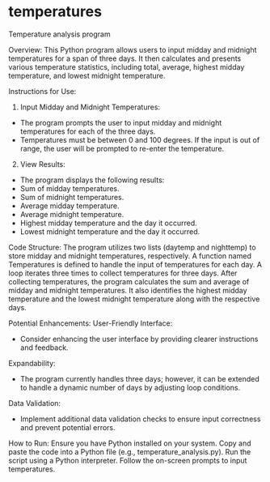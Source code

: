 # temperatures
Temperature analysis program

Overview:
This Python program allows users to input midday and midnight temperatures for a span of three days. It then calculates and presents various temperature statistics, including total, average, highest midday temperature, and lowest midnight temperature.

Instructions for Use:
1) Input Midday and Midnight Temperatures:
- The program prompts the user to input midday and midnight temperatures for each of the three days.
- Temperatures must be between 0 and 100 degrees. If the input is out of range, the user will be prompted to re-enter the temperature.
2) View Results:
- The program displays the following results:
- Sum of midday temperatures.
- Sum of midnight temperatures.
- Average midday temperature.
- Average midnight temperature.
- Highest midday temperature and the day it occurred.
- Lowest midnight temperature and the day it occurred.

Code Structure:
The program utilizes two lists (daytemp and nighttemp) to store midday and midnight temperatures, respectively.
A function named Temperatures is defined to handle the input of temperatures for each day.
A loop iterates three times to collect temperatures for three days.
After collecting temperatures, the program calculates the sum and average of midday and midnight temperatures.
It also identifies the highest midday temperature and the lowest midnight temperature along with the respective days.

Potential Enhancements:
User-Friendly Interface:
- Consider enhancing the user interface by providing clearer instructions and feedback.
  
Expandability:
- The program currently handles three days; however, it can be extended to handle a dynamic number of days by adjusting loop conditions.

Data Validation:
- Implement additional data validation checks to ensure input correctness and prevent potential errors.

How to Run:
Ensure you have Python installed on your system.
Copy and paste the code into a Python file (e.g., temperature_analysis.py).
Run the script using a Python interpreter.
Follow the on-screen prompts to input temperatures.
